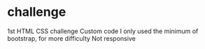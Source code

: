 # challenge
1st HTML CSS challenge
Custom code
I only used the minimum of bootstrap, for more difficulty
Not responsive
